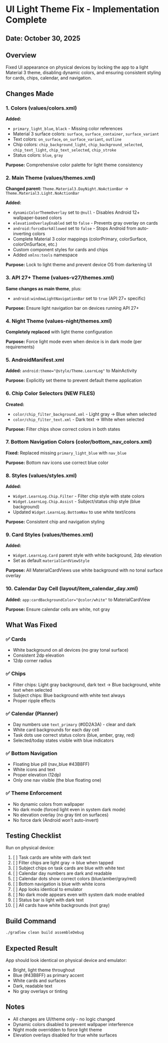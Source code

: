 # UI Light Theme Fix - Implementation Complete

## Date: October 30, 2025

## Overview
Fixed UI appearance on physical devices by locking the app to a light Material 3 theme, disabling dynamic colors, and ensuring consistent styling for cards, chips, calendar, and navigation.

## Changes Made

### 1. Colors (values/colors.xml)
**Added:**
- `primary_light_blue`, `black` - Missing color references
- Material 3 surface colors: `surface`, `surface_container`, `surface_variant`
- Text colors: `on_surface`, `on_surface_variant`, `outline`
- Chip colors: `chip_background_light`, `chip_background_selected`, `chip_text_light`, `chip_text_selected`, `chip_stroke`
- Status colors: `blue`, `gray`

**Purpose:** Comprehensive color palette for light theme consistency

### 2. Main Theme (values/themes.xml)
**Changed parent:** `Theme.Material3.DayNight.NoActionBar` → `Theme.Material3.Light.NoActionBar`

**Added:**
- `dynamicColorThemeOverlay` set to `@null` - Disables Android 12+ wallpaper-based colors
- `elevationOverlayEnabled` set to `false` - Prevents gray overlay on cards
- `android:forceDarkAllowed` set to `false` - Stops Android from auto-inverting colors
- Complete Material 3 color mappings (colorPrimary, colorSurface, colorOnSurface, etc.)
- Custom component styles for cards and chips
- Added `xmlns:tools` namespace

**Purpose:** Lock to light theme and prevent device OS from darkening UI

### 3. API 27+ Theme (values-v27/themes.xml)
**Same changes as main theme**, plus:
- `android:windowLightNavigationBar` set to `true` (API 27+ specific)

**Purpose:** Ensure light navigation bar on devices running API 27+

### 4. Night Theme (values-night/themes.xml)
**Completely replaced** with light theme configuration

**Purpose:** Force light mode even when device is in dark mode (per requirements)

### 5. AndroidManifest.xml
**Added:** `android:theme="@style/Theme.LearnLog"` to MainActivity

**Purpose:** Explicitly set theme to prevent default theme application

### 6. Chip Color Selectors (NEW FILES)
**Created:**
- `color/chip_filter_background.xml` - Light gray → Blue when selected
- `color/chip_filter_text.xml` - Dark text → White when selected

**Purpose:** Filter chips show correct colors in both states

### 7. Bottom Navigation Colors (color/bottom_nav_colors.xml)
**Fixed:** Replaced missing `primary_light_blue` with `nav_blue`

**Purpose:** Bottom nav icons use correct blue color

### 8. Styles (values/styles.xml)
**Added:**
- `Widget.LearnLog.Chip.Filter` - Filter chip style with state colors
- `Widget.LearnLog.Chip.Assist` - Subject/status chip style (blue background)
- Updated `Widget.LearnLog.BottomNav` to use white text/icons

**Purpose:** Consistent chip and navigation styling

### 9. Card Styles (values/themes.xml)
**Added:**
- `Widget.LearnLog.Card` parent style with white background, 2dp elevation
- Set as default `materialCardViewStyle`

**Purpose:** All MaterialCardViews use white background with no tonal surface overlay

### 10. Calendar Day Cell (layout/item_calendar_day.xml)
**Added:** `app:cardBackgroundColor="@color/white"` to MaterialCardView

**Purpose:** Ensure calendar cells are white, not gray

## What Was Fixed

### ✅ Cards
- White background on all devices (no gray tonal surface)
- Consistent 2dp elevation
- 12dp corner radius

### ✅ Chips
- Filter chips: Light gray background, dark text → Blue background, white text when selected
- Subject chips: Blue background with white text always
- Proper ripple effects

### ✅ Calendar (Planner)
- Day numbers use `text_primary` (#0D2A3A) - clear and dark
- White card backgrounds for each day cell
- Task dots use correct status colors (blue, amber, gray, red)
- Selected/today states visible with blue indicators

### ✅ Bottom Navigation
- Floating blue pill (nav_blue #43B8FF)
- White icons and text
- Proper elevation (12dp)
- Only one nav visible (the blue floating one)

### ✅ Theme Enforcement
- No dynamic colors from wallpaper
- No dark mode (forced light even in system dark mode)
- No elevation overlay (no gray tint on surfaces)
- No force dark (Android won't auto-invert)

## Testing Checklist

Run on physical device:
1. [ ] Task cards are white with dark text
2. [ ] Filter chips are light gray → blue when tapped
3. [ ] Subject chips on task cards are blue with white text
4. [ ] Calendar day numbers are dark and readable
5. [ ] Calendar dots show correct colors (blue/amber/gray/red)
6. [ ] Bottom navigation is blue with white icons
7. [ ] App looks identical to emulator
8. [ ] No dark mode appears even with system dark mode enabled
9. [ ] Status bar is light with dark text
10. [ ] All cards have white backgrounds (not gray)

## Build Command
```bash
./gradlew clean build assembleDebug
```

## Expected Result
App should look identical on physical device and emulator:
- Bright, light theme throughout
- Blue (#43B8FF) as primary accent
- White cards and surfaces
- Dark, readable text
- No gray overlays or tinting

## Notes
- All changes are UI/theme only - no logic changed
- Dynamic colors disabled to prevent wallpaper interference
- Night mode overridden to force light theme
- Elevation overlays disabled for true white surfaces

